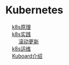 
# Kubernetes  
&emsp; [k8s原理](/docs/devops/k8s/principle.md)  
&emsp; [k8s实践](/docs/devops/k8s/command.md)  
&emsp; &emsp; [滚动更新](/docs/devops/k8s/rollingUpdate.md)  
&emsp; [k8s运维](/docs/devops/k8s/tools.md)  
&emsp; [Kuboard介绍](/docs/devops/k8s/kuboard.md)  

<!-- 
5分钟让你理解K8S必备架构概念
https://mp.weixin.qq.com/s/FusUyy-JbjDLTclm5OmPqQ

Kubernetes面试题超详细总结 
https://mp.weixin.qq.com/s/21au8mbwjxn9uSjbG6F2bg
详解 k8s 4种类型Service 
https://mp.weixin.qq.com/s/eMo9M9urKJQttJ5WoguY3A
-->